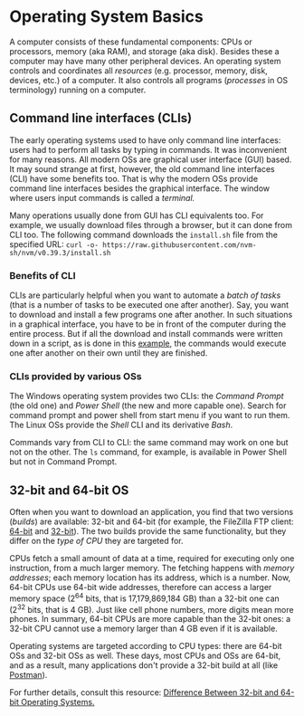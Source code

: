 # Operating System Basics

A computer consists of these fundamental components: CPUs or processors, memory (aka RAM), and storage (aka disk). Besides these a computer may have many other peripheral devices. An operating system controls and coordinates all _resources_ (e.g. processor, memory, disk, devices, etc.) of a computer. It also controls all programs (_processes_ in OS terminology) running on a computer.

## Command line interfaces (CLIs)

The early operating systems used to have only command line interfaces: users had to perform all tasks by typing in commands. It was inconvenient for many reasons. All modern OSs are graphical user interface (GUI) based. It may sound strange at first, however, the old command line interfaces (CLI) have some benefits too. That is why the modern OSs provide command line interfaces besides the graphical interface. The window where users input commands is called a _terminal._

Many operations usually done from GUI has CLI equivalents too. For example, we usually download files through a browser, but it can done from CLI too. The following command downloads the `install.sh` file from the specified URL: `curl -o- https://raw.githubusercontent.com/nvm-sh/nvm/v0.39.3/install.sh`

### Benefits of CLI

CLIs are particularly helpful when you want to automate a _batch of tasks_ (that is a number of tasks to be executed one after another). Say, you want to download and install a few programs one after another. In such situations in a graphical interface, you have to be in front of the computer during the entire process. But if all the download and install commands were written down in a script, as is done in this [example](https://gist.github.com/brettjrea/e566a998d102ea2c2b8220c9c585e438), the commands would execute one after another on their own until they are finished.

### CLIs provided by various OSs

The Windows operating system provides two CLIs: the _Command Prompt_ (the old one) and _Power Shell_ (the new and more capable one). Search for command prompt and power shell from start menu if you want to run them. The Linux OSs provide the _Shell_ CLI and its derivative _Bash_.

Commands vary from CLI to CLI: the same command may work on one but not on the other. The `ls` command, for example, is available in Power Shell but not in Command Prompt.

## 32-bit and 64-bit OS

Often when you want to download an application, you find that two versions (_builds_) are available: 32-bit and 64-bit (for example, the FileZilla FTP client: [64-bit](https://filezilla-project.org/download.php) and [32-bit](https://filezilla-project.org/download.php?platform=win32)). The two builds provide the same functionality, but they differ on the _type of CPU_ they are targeted for.

CPUs fetch a small amount of data at a time, required for executing only one instruction, from a much larger memory. The fetching happens with _memory addresses_; each memory location has its address, which is a number. Now, 64-bit CPUs use 64-bit wide addresses, therefore can access a larger memory space (2<sup>64</sup> bits, that is 17,179,869,184 GB) than a 32-bit one can (2<sup>32</sup> bits, that is 4 GB). Just like cell phone numbers, more digits mean more phones. In summary, 64-bit CPUs are more capable than the 32-bit ones: a 32-bit CPU cannot use a memory larger than 4 GB even if it is available.

Operating systems are targeted according to CPU types: there are 64-bit OSs and 32-bit OSs as well. These days, most CPUs and OSs are 64-bit, and as a result, many applications don't provide a 32-bit build at all (like [Postman](https://www.postman.com/downloads/)).

For further details, consult this resource: [Difference Between 32-bit and 64-bit Operating Systems.](https://www.geeksforgeeks.org/32-bit-vs-64-bit-operating-systems/)
